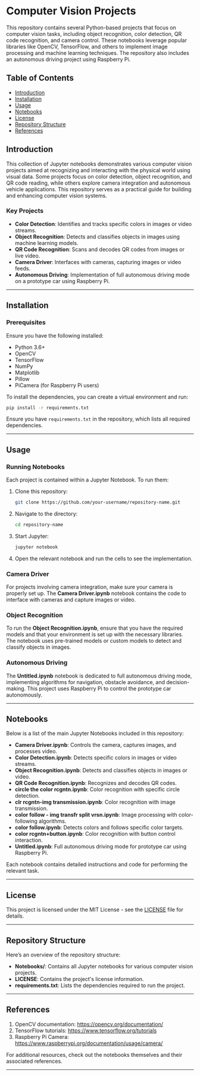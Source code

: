 # Computer Vision Projects

This repository contains several Python-based projects that focus on computer vision tasks, including object recognition, color detection, QR code recognition, and camera control. These notebooks leverage popular libraries like OpenCV, TensorFlow, and others to implement image processing and machine learning techniques. The repository also includes an autonomous driving project using Raspberry Pi.

## Table of Contents

- [Introduction](#introduction)
- [Installation](#installation)
- [Usage](#usage)
- [Notebooks](#notebooks)
- [License](#license)
- [Repository Structure](#repository-structure)
- [References](#references)

## Introduction

This collection of Jupyter notebooks demonstrates various computer vision projects aimed at recognizing and interacting with the physical world using visual data. Some projects focus on color detection, object recognition, and QR code reading, while others explore camera integration and autonomous vehicle applications. This repository serves as a practical guide for building and enhancing computer vision systems.

### Key Projects

- **Color Detection**: Identifies and tracks specific colors in images or video streams.
- **Object Recognition**: Detects and classifies objects in images using machine learning models.
- **QR Code Recognition**: Scans and decodes QR codes from images or live video.
- **Camera Driver**: Interfaces with cameras, capturing images or video feeds.
- **Autonomous Driving**: Implementation of full autonomous driving mode on a prototype car using Raspberry Pi.

---

## Installation

### Prerequisites

Ensure you have the following installed:

- Python 3.6+
- OpenCV
- TensorFlow
- NumPy
- Matplotlib
- Pillow
- PiCamera (for Raspberry Pi users)

To install the dependencies, you can create a virtual environment and run:

```bash
pip install -r requirements.txt
```

Ensure you have `requirements.txt` in the repository, which lists all required dependencies.

---

## Usage

### Running Notebooks

Each project is contained within a Jupyter Notebook. To run them:

1. Clone this repository:
   ```bash
   git clone https://github.com/your-username/repository-name.git
   ```
   
2. Navigate to the directory:
   ```bash
   cd repository-name
   ```

3. Start Jupyter:
   ```bash
   jupyter notebook
   ```

4. Open the relevant notebook and run the cells to see the implementation.

### Camera Driver

For projects involving camera integration, make sure your camera is properly set up. The **Camera Driver.ipynb** notebook contains the code to interface with cameras and capture images or video.

### Object Recognition

To run the **Object Recognition.ipynb**, ensure that you have the required models and that your environment is set up with the necessary libraries. The notebook uses pre-trained models or custom models to detect and classify objects in images.

### Autonomous Driving

The **Untitled.ipynb** notebook is dedicated to full autonomous driving mode, implementing algorithms for navigation, obstacle avoidance, and decision-making. This project uses Raspberry Pi to control the prototype car autonomously.

---

## Notebooks

Below is a list of the main Jupyter Notebooks included in this repository:

- **Camera Driver.ipynb**: Controls the camera, captures images, and processes video.
- **Color Detection.ipynb**: Detects specific colors in images or video streams.
- **Object Recognition.ipynb**: Detects and classifies objects in images or video.
- **QR Code Recognition.ipynb**: Recognizes and decodes QR codes.
- **circle the color rcgntn.ipynb**: Color recognition with specific circle detection.
- **clr rcgntn-img transmission.ipynb**: Color recognition with image transmission.
- **color follow - img transfr split vrsn.ipynb**: Image processing with color-following algorithms.
- **color follow.ipynb**: Detects colors and follows specific color targets.
- **color rcgntn+button.ipynb**: Color recognition with button control interaction.
- **Untitled.ipynb**: Full autonomous driving mode for prototype car using Raspberry Pi.

Each notebook contains detailed instructions and code for performing the relevant task.

---

## License

This project is licensed under the MIT License - see the [LICENSE](LICENSE) file for details.

---

## Repository Structure

Here’s an overview of the repository structure:

- **Notebooks/**: Contains all Jupyter notebooks for various computer vision projects.
- **LICENSE**: Contains the project's license information.
- **requirements.txt**: Lists the dependencies required to run the project.

---

## References

1. OpenCV documentation: https://opencv.org/documentation/
2. TensorFlow tutorials: https://www.tensorflow.org/tutorials
3. Raspberry Pi Camera: https://www.raspberrypi.org/documentation/usage/camera/

For additional resources, check out the notebooks themselves and their associated references.

---
